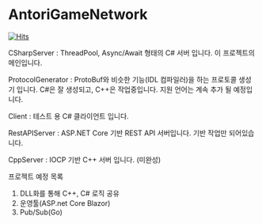 # AntoriGameNetwork

[![Hits](https://hits.seeyoufarm.com/api/count/incr/badge.svg?url=https%3A%2F%2Fgithub.com%2Fan7222%2FAntoriGameNetwork&count_bg=%2379C83D&title_bg=%23555555&icon=&icon_color=%23E7E7E7&title=hits&edge_flat=false)](https://hits.seeyoufarm.com)   

CSharpServer : ThreadPool, Async/Await 형태의 C# 서버 입니다. 이 프로젝트의 메인입니다.

ProtocolGenerator : ProtoBuf와 비슷한 기능(IDL 컴파일러)을 하는 프로토콜 생성기 입니다. C#은 잘 생성되고, C++은 작업중입니다. 지원 언어는 계속 추가 될 예정입니다.

Client : 테스트 용 C# 클라이언트 입니다.

RestAPIServer : ASP.NET Core 기반 REST API 서버입니다. 기반 작업만 되어있습니다.

CppServer : IOCP 기반 C++ 서버 입니다. (미완성)

프로젝트 예정 목록
1. DLL화를 통해 C++, C# 로직 공유
2. 운영툴(ASP.net Core Blazor)
3. Pub/Sub(Go)
